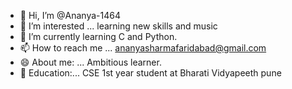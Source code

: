 - 👋 Hi, I’m @Ananya-1464
- 👀 I’m interested ... learning new skills and music
- 🌱 I’m currently learning C and Python.
- 📫 How to reach me ... ananyasharmafaridabad@gmail.com  
- 😄 About me: ... Ambitious learner.
- 👀 Education:... CSE 1st year student at Bharati Vidyapeeth pune 
  

<!---
Ananya-1464/Ananya-1464 is a ✨ special ✨ repository because its `README.md` (this file) appears on your GitHub profile.
You can click the Preview link to take a look at your changes.
--->
